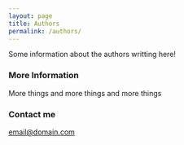 ```yaml
---
layout: page
title: Authors
permalink: /authors/
---
```


Some information about the authors writting here!

### More Information

More things and more things and more things

### Contact me

[email@domain.com](mailto:email@domain.com)